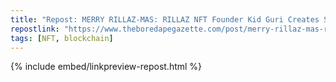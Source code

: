 ```yaml
---
title: "Repost: MERRY RILLAZ-MAS: RILLAZ NFT Founder Kid Guri Creates SNOWGLOBERILLAs Featuring Community Members' Pixelated Primates!"
repostlink: "https://www.theboredapegazette.com/post/merry-rillaz-mas-rillaz-nft-founder-kid-guri-creates-snowgloberillas-featuring-community-members-p"
tags: [NFT, blockchain]
---
```


{% include embed/linkpreview-repost.html %}
